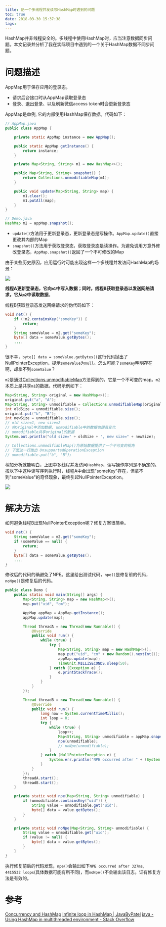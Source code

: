 ```yaml
---
title: 记一个多线程并发读写HashMap时遇到的问题
toc: true
date: 2018-03-30 15:37:38
tags:
---
```


HashMap并非线程安全的。多线程中使用HashMap时，应当注意数据同步问题。本文记录并分析了我在实际项目中遇到的一个关于HashMap数据不同步问题。
<!--more-->

# 问题描述
AppMap用于保存应用的登录态。

+ 请求后台接口时从AppMap读取登录态
+ 登录、退出登录、以及刷新微信access token时会更新登录态

AppMap是单例, 它的内部使用HashMap保存数据。代码如下：

```java
// AppMap.java
public class AppMap {

    private static AppMap instance = new AppMap();

    public static AppMap getInstance() {
        return instance;
    }

    private Map<String, String> m1 = new HashMap<>();

    public Map<String, String> snapshot() {
        return Collections.unmodifiableMap(m1);
    }

    public void update(Map<String, String> map) {
        m1.clear();
        m1.putAll(map);
    }
}

// Demo.java
HashMap m2 = appMap.snapshot();
```

+ `update()`方法用于更新登录态，更新登录态是写操作。`AppMap.update()`直接更改其内部的Map
+ `snapshot()`方法用于获取登录态，获取登录态是读操作。为避免调用方意外修改登录态，`AppMap.snapshot()`返回了一个不可修改的Map

由于某些历史原因，应用运行时可能出现这样一个多线程并发访问HashMap的场景：

![](flow.png)

 **线程A更新登录态，它向`m1`中写入数据；同时，线程B获取登录态以发送网络请求，它从`m2`中读取数据**。

线程B获取登录态发送网络请求的伪代码如下：

```java
void net() {
	if (!m2.containsKey("someKey")) {
		return;
	}	
	String someValue = m2.get("someKey");
	byte[] data = someValue.getBytes();
	....
}
```

很不幸，`byte[] data = someValue.getBytes()`这行代码抛出了NullPointerException，提示`someValue`为`null`。怎么可能？`someKey`明明存在啊，却拿不到`someValue`？

`m2`是通过[Collections.unmodifiableMap](http://grepcode.com/file/repository.grepcode.com/java/root/jdk/openjdk/6-b14/java/util/Collections.java#Collections.unmodifiableMap%28java.util.Map%29)方法得到的，它是一个不可变的map。`m2`本质上是共享`m1`的数据。代码示例如下：

```java
Map<String, String> original = new HashMap<>();
original.put("a", "A");
Map<String, String> unmodifiable = Collections.unmodifiableMap(original);
int oldSize = unmodifiable.size();
original.put("b", "B");
int newSize = unmodifiable.size();
// old size=1, new size=2
// 向original中添加数据, unmodifiable中的数据也跟着变化
// unmodifiable共享original的数据
System.out.println("old size=" + oldSize + ", new size=" + newSize);

// Collections.unmodifiableMap()为原始数据提供了一个不可变的视角
// 下面这一行抛出 UnsupportedOperationException
// unmodifiable.put("b", "B");
```

稍加分析就能明白，上图中多线程并发访问`HashMap`，读写操作序列是不确定的。按以下中这种读写序列执行时，线程A中会出现"someKey"存在，但拿不到"someValue"的奇怪现象，最终引起NullPointerException。

![](thread.png)

# 解决方法
如何避免线程B出现NullPointerException呢？修复方案很简单。

```java
void net() {
	String someValue = m2.get("someKey");
	if (someValue == null) {
		return;
	}
	byte[] data = someValue.getBytes();
	....
}
```

修改后的代码的确避免了NPE。这里给出测试代码，`npe()`是修复前的代码，`noNpe()`是修复后的代码。

```java
public class Demo {
    public static void main(String[] args) {
        Map<String, String> map = new HashMap<>();
        map.put("uid", "cm");

        AppMap appMap = AppMap.getInstance();
        appMap.update(map);

        Thread threadA = new Thread(new Runnable() {
            @Override
            public void run() {
                while (true) {
                    try {
                        Map<String, String> map = new HashMap<>();
                        map.put("uid", "cm" + new Random().nextInt());
                        appMap.update(map);
                        TimeUnit.MILLISECONDS.sleep(50);
                    } catch (Exception e) {
                        e.printStackTrace();
                    }
                }
            }
        });

        Thread threadB = new Thread(new Runnable() {
            @Override
            public void run() {
                long now = System.currentTimeMillis();
                int loop = 0;
                try {
                    while (true) {
                        loop++;
                        Map<String, String> unmodifiable = appMap.snapshot();
                        npe(unmodifiable);
                        // noNpe(unmodifiable);
                    }
                } catch (NullPointerException e) {
                    System.err.println("NPE occurred after " + (System.currentTimeMillis() - now) + "ms, " + loop + " loops");
                }
            }
        });
        threadA.start();
        threadB.start();
    }

    private static void npe(Map<String, String> unmodifiable) {
        if (unmodifiable.containsKey("uid")) {
            String value = unmodifiable.get("uid");
            byte[] data = value.getBytes();
        }
    }

    private static void noNpe(Map<String, String> unmodifiable) {
        String value = unmodifiable.get("uid");
        if (value != null) {
            byte[] data = value.getBytes();
        }
    }
}
```

执行修复前后的代码发现，`npe()`会输出如下`NPE occurred after 327ms, 4415532 loops`(具体数据可能有所不同)，而`noNpe()`不会输出该日志。证有修复方法是有效的。

# 参考

[Concurrency and HashMap](https://dzone.com/articles/concurrency-and-hashmap)
[Infinite loop in HashMap | JavaByPatel](http://javabypatel.blogspot.in/2016/01/infinite-loop-in-hashmap.html)
[java - Using HashMap in multithreaded environment - Stack Overflow](https://stackoverflow.com/questions/11050539/using-hashmap-in-multithreaded-environment)